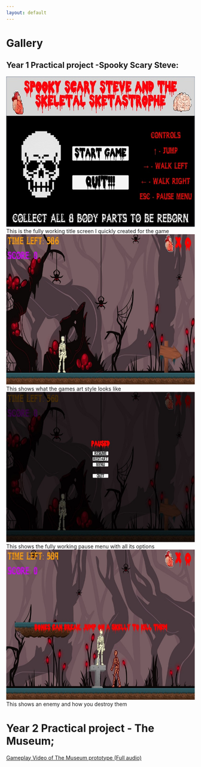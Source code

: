 ```yaml
---
layout: default
---
```


# Gallery
## Year 1 Practical project -Spooky Scary Steve:

<div class="gallery">
  <a target="_blank" href="assets/gallery/1.jpg">
    <img src="assets/gallery/1.jpg" alt="Title Screen" width="600" height="400">
  </a>
  <div class="desc">This is the fully working title screen I quickly created for the game</div>
</div>

<div class="gallery">
  <a target="_blank" href="assets/gallery/2.jpg">
    <img src="assets/gallery/2.jpg" alt="Art work and gameplay" width="600" height="400">
  </a>
  <div class="desc">This shows what the games art style looks like</div>
</div>

<div class="gallery">
  <a target="_blank" href="assets/gallery/3.jpg">
    <img src="assets/gallery/3.jpg" alt="Paused" width="600" height="400">
  </a>
  <div class="desc">This shows the fully working pause menu with all its options</div>
</div>

<div class="gallery">
  <a target="_blank" href="assets/gallery/4.jpg">
    <img src="assets/gallery/4.jpg" alt="Enemy" width="600" height="400">
  </a>
  <div class="desc">This shows an enemy and how you destroy them</div>
</div>

# Year 2 Practical project - The Museum;

[Gameplay Video of The Museum prototype (Full audio)](https://youtu.be/oX-O31sE2hU)
